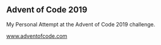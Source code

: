 Advent of Code 2019
-------------------

My Personal Attempt at the Advent of Code 2019 challenge.

www.adventofcode.com
